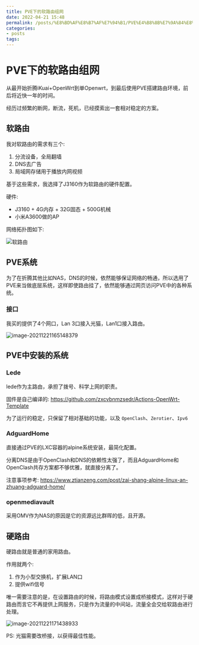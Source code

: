 ```yaml
---
title: PVE下的软路由组网
date: 2022-04-21 15:48
permalink: /posts/%E8%BD%AF%E8%B7%AF%E7%94%B1/PVE%E4%B8%8B%E7%9A%84%E8%BD%AF%E8%B7%AF%E7%94%B1%E7%BB%84%E7%BD%91
categories:
- posts
tags: 
---
```

# PVE下的软路由组网

从最开始折腾iKuai+OpenWrt到单Openwrt，到最后使用PVE搭建路由环境，前后将近快一年的时间。

经历过频繁的断网，断流，死机，已经摸索出一套相对稳定的方案。

## 软路由

我对软路由的需求有三个:

1. 分流设备，全局翻墙
2. DNS去广告
3. 局域网存储用于播放内网视频

基于这些需求，我选择了J3160作为软路由的硬件配置。

硬件:

+ J3160 + 4G内存 + 32G固态 + 500G机械
+ 小米A3600做的AP

网络拓扑图如下:

![软路由](https://image.ztianzeng.com/uPic/%E8%BD%AF%E8%B7%AF%E7%94%B1.png)

## PVE系统

为了在折腾其他比如NAS，DNS的时候，依然能够保证网络的畅通，所以选用了PVE来当做底层系统，这样即使路由挂了，依然能够通过网页访问PVE中的各种系统。

### 接口

我买的提供了4个网口，Lan 3口接入光猫，Lan1口接入路由。

![image-20211221165148379](https://image.ztianzeng.com/uPic/image-20211221165148379.png)

## PVE中安装的系统

### Lede

lede作为主路由，承担了拨号、科学上网的职责。

固件是自己编译的:  https://github.com/zxcvbnmzsedr/Actions-OpenWrt-Template

为了运行的稳定，只保留了相对基础的功能，以及 `OpenClash`、`Zerotier`、`Ipv6`

### AdguardHome

直接通过PVE的LXC容器的alpine系统安装，最简化配置。

分离DNS是由于OpenClash和DNS的依赖性太强了，而且AdguardHome和OpenClash共存方案都不够优雅，就直接分离了。

注意事项参考: https://www.ztianzeng.com/post/zai-shang-alpine-linux-an-zhuang-adguard-home/

### openmediavault

采用OMV作为NAS的原因是它的资源远比群晖的低，且开源。

## 硬路由

硬路由就是普通的家用路由。

作用就两个:

1. 作为小型交换机，扩展LAN口
2. 提供wifi信号

唯一需要注意的是，在设置路由的时候，将路由模式设置成桥接模式，这样对于硬路由而言它不再提供上网服务，只是作为流量的中间站，流量全会交给软路由进行处理。

![image-20211221171438933](https://image.ztianzeng.com/uPic/image-20211221171438933.png)

PS: 光猫需要改桥接，以获得最佳性能。
